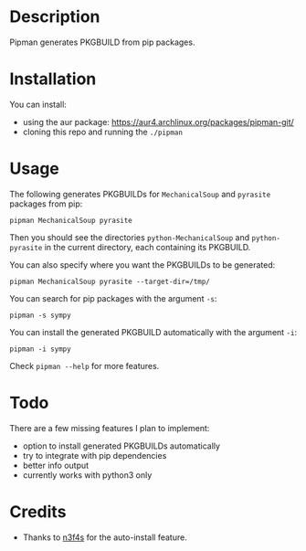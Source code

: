 # Description
Pipman generates PKGBUILD from pip packages.

# Installation
You can install:
- using the aur package: https://aur4.archlinux.org/packages/pipman-git/
- cloning this repo and running the `./pipman`

# Usage
The following generates PKGBUILDs for `MechanicalSoup` and `pyrasite` packages from pip:
```
pipman MechanicalSoup pyrasite
```
Then you should see the directories `python-MechanicalSoup` and `python-pyrasite` in the current directory, each containing its PKGBUILD.

You can also specify where you want the PKGBUILDs to be generated:
```
pipman MechanicalSoup pyrasite --target-dir=/tmp/
```

You can search for pip packages with the argument `-s`:
```
pipman -s sympy
```

You can install the generated PKGBUILD automatically with the argument `-i`:
```
pipman -i sympy
```

Check `pipman --help` for more features.

# Todo
There are a few missing features I plan to implement:
- option to install generated PKGBUILDs automatically
- try to integrate with pip dependencies
- better info output
- currently works with python3 only

# Credits
- Thanks to [n3f4s](https://github.com/n3f4s) for the auto-install feature.
